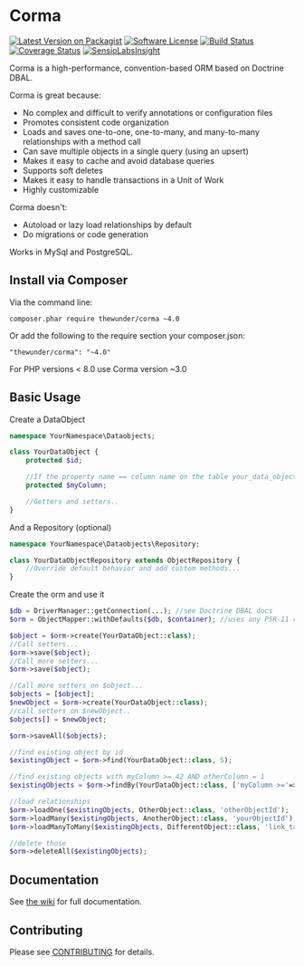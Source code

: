 Corma
=====

[![Latest Version on Packagist][ico-version]][link-packagist]
[![Software License][ico-license]](LICENSE.txt)
[![Build Status](https://api.travis-ci.org/thewunder/corma.svg?branch=master)](https://travis-ci.org/thewunder/corma)
[![Coverage Status](https://coveralls.io/repos/github/thewunder/corma/badge.svg?branch=master)](https://coveralls.io/github/thewunder/corma?branch=master)
[![SensioLabsInsight](https://insight.sensiolabs.com/projects/3ab739ee-d54a-457d-9eec-43261102dfe4/mini.png)](https://insight.sensiolabs.com/projects/3ab739ee-d54a-457d-9eec-43261102dfe4)

Corma is a high-performance, convention-based ORM based on Doctrine DBAL.

Corma is great because:

* No complex and difficult to verify annotations or configuration files
* Promotes consistent code organization
* Loads and saves one-to-one, one-to-many, and many-to-many relationships with a method call
* Can save multiple objects in a single query (using an upsert)
* Makes it easy to cache and avoid database queries
* Supports soft deletes
* Makes it easy to handle transactions in a Unit of Work
* Highly customizable

Corma doesn't:

* Autoload or lazy load relationships by default
* Do migrations or code generation

Works in MySql and PostgreSQL.

Install via Composer
--------------------

Via the command line:

    composer.phar require thewunder/corma ~4.0

Or add the following to the require section your composer.json:

    "thewunder/corma": "~4.0"

For PHP versions < 8.0 use Corma version ~3.0 

Basic Usage
-----------
Create a DataObject
```php
namespace YourNamespace\Dataobjects;

class YourDataObject {
    protected $id;

    //If the property name == column name on the table your_data_objects it will be saved
    protected $myColumn;

    //Getters and setters..
}
```

And a Repository (optional)
```php
namespace YourNamespace\Dataobjects\Repository;

class YourDataObjectRepository extends ObjectRepository {
    //Override default behavior and add custom methods...
}
```

Create the orm and use it
```php
$db = DriverManager::getConnection(...); //see Doctrine DBAL docs
$orm = ObjectMapper::withDefaults($db, $container); //uses any PSR-11 compatible DI container

$object = $orm->create(YourDataObject::class);
//Call setters...
$orm->save($object);
//Call more setters...
$orm->save($object);

//Call more setters on $object...
$objects = [$object];
$newObject = $orm->create(YourDataObject::class);
//call setters on $newObject..
$objects[] = $newObject;

$orm->saveAll($objects);

//find existing object by id
$existingObject = $orm->find(YourDataObject::class, 5);

//find existing objects with myColumn >= 42 AND otherColumn = 1
$existingObjects = $orm->findBy(YourDataObject::class, ['myColumn >='=>42, 'otherColumn'=>1], ['sortColumn'=>'ASC']);

//load relationships
$orm->loadOne($existingObjects, OtherObject::class, 'otherObjectId');
$orm->loadMany($existingObjects, AnotherObject::class, 'yourObjectId');
$orm->loadManyToMany($existingObjects, DifferentObject::class, 'link_table');

//delete those
$orm->deleteAll($existingObjects);
```

Documentation
-------------

See [the wiki](https://github.com/thewunder/corma/wiki) for full documentation.

Contributing
------------

Please see [CONTRIBUTING](CONTRIBUTING.md) for details.


[ico-version]: https://img.shields.io/packagist/v/thewunder/corma.svg?style=flat-square
[ico-license]: https://img.shields.io/badge/license-MIT-brightgreen.svg?style=flat-square

[link-packagist]: https://packagist.org/packages/thewunder/corma
